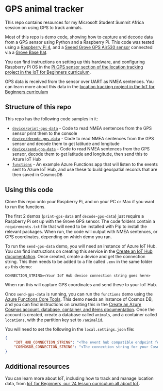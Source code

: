 # GPS animal tracker

This repo contains resources for my Microsoft Student Summit Africa session on using GPS to track animals.

Most of this repo is demo code, showing how to capture and decode data from a GPS sensor using Python and a Raspberry Pi. This code was tested using a [Raspberry Pi 4](https://www.raspberrypi.com/products/raspberry-pi-4-model-b/), and a [Seeed Grove GPS Air530 sensor](https://www.seeedstudio.com/Grove-GPS-Air530-p-4584.html) connected via a [Grove Base hat](https://www.seeedstudio.com/Grove-Base-Hat-for-Raspberry-Pi.html).

You can find instructions on setting up this hardware, and configuring Raspberry Pi OS in the [Pi GPS sensor section of the location tracking project in the IoT for Beginners curriculum](https://github.com/microsoft/IoT-For-Beginners/blob/main/3-transport/lessons/1-location-tracking/pi-gps-sensor.md).

GPS data is received from the sensor over UART as NMEA sentences. You can learn more about this data in the [location tracking project in the IoT for Beginners curriculum](https://github.com/microsoft/IoT-For-Beginners/blob/main/3-transport)

## Structure of this repo

This repo has the following code samples in it:

* [`device/print-gps-data`](./device/prine-gps-data) - Code to read NMEA sentences from the GPS sensor print them to the console
* [`device/decode-gps-data`](./device/decode-gps-data) - Code to read NMEA sentences from the GPS sensor and decode them to get latitude and longitude
* [`device/send-gps-data`](./device/send-gps-data) - Code to read NMEA sentences from the GPS sensor, decode them to get latitude and longitude, then send this to Azure IoT Hub
* [`functions`](./functions) - An example Azure Functions app that will listen to the events sent to Azure IoT Hub, and use these to build geospatial records that are then saved in CosmosDB

## Using this code

Clone this repo onto your Raspberry Pi, and on your PC or Mac if you want to run the functions.

The first 2 demos (`print-gps-data` anf `decode-gps-data`) just require a Raspberry Pi set up with the Grove GPS sensor. The code folders contain a `requirements.txt` file that will need to be installed with Pip to install the relevant packages. When run, the code will output with NMEA sentences, or GPS coordinates, depending on which demo you ran.

To run the `send-gps-data` demo, you will need an instance of Azure IoT Hub. You can find instructions on creating this service in the [Create an IoT Hub documentation](https://docs.microsoft.com/azure/iot-hub/iot-hub-create-through-portal?WT.mc_id=academic-49550-jabenn). Once created, create a device and get the connection string. This then needs to be added to a file called `.env` in the same folder as this demo:

```output
CONNECTION_STRING=<Your IoT Hub device connection string goes here>
```

When run this will capture GPS coordinates and send these to your IoT Hub.

Once `send-gps-data` is running, you can run the `functions` demo using the [Azure Functions Core Tools](https://docs.microsoft.com/azure/azure-functions/functions-run-local?tabs=v4%2Clinux%2Ccsharp%2Cportal%2Cbash%2Ckeda?WT.mc_id=academic-49550-jabenn). This demo needs an instance of Cosmos DB, and you can find instructions on creating this in the [Create an Azure Cosmos account, database, container, and items documentation](https://docs.microsoft.com/azure/cosmos-db/sql/create-cosmosdb-resources-portal?WT.mc_id=academic-49550-jabenn). Once the account is created, create a database called `animals`, and a container called `locations`, with the partition key set to `/animalid`.

You will need to set the following in the `local.settings.json` file:

```json
{
    "IOT_HUB_CONNECTION_STRING": "<The event hub compatible endpoint for your IoT Hub>",
    "COSMOSDB_CONNECTION_STRING": "<The connection string for your CosmosDB account>"
}
```

## Additional resources

You can learn more about IoT, including how to track and manage location data, from [IoT for Beginners, our 24 lesson curriculum all about IoT](https://aka.ms/iot-beginners).
